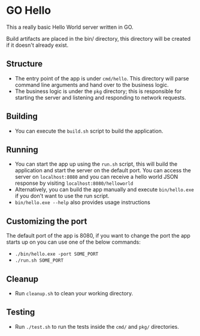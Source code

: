 # GO Hello

This a really basic Hello World server written in GO.

Build artifacts are placed in the bin/ directory, this directory will be created if it doesn't already exist.

## Structure

- The entry point of the app is under `cmd/hello`. This directory will parse command line arguments and hand over to the business logic.
- The business logic is under the `pkg` directory; this is responsible for starting the server and listening and responding to network requests.

## Building

- You can execute the `build.sh` script to build the application.

## Running

- You can start the app up using the `run.sh` script, this will build the application and start the server on the default port. You can access the server on `localhost:8080` and you can receive a hello world JSON response by visiting `localhost:8080/helloworld`
- Alternatively, you can build the app manually and execute `bin/hello.exe` if you don't want to use the run script.
- `bin/hello.exe --help` also provides usage instructions

## Customizing the port

The default port of the app is 8080, if you want to change the port the app starts up on you can use one of the below commands:

- `./bin/hello.exe -port SOME_PORT`
- `./run.sh SOME_PORT`

## Cleanup

- Run `cleanup.sh` to clean your working directory.

## Testing

- Run `./test.sh` to run the tests inside the `cmd/` and `pkg/` directories.
